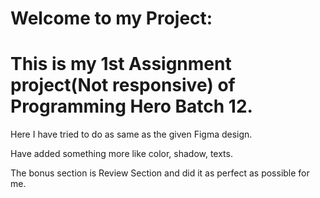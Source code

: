 # Welcome to my Project:

# This is my 1st Assignment project(Not responsive) of Programming Hero Batch 12.

Here I have tried to do as same as the given Figma design.

Have added something more like color, shadow, texts.

The bonus section is Review Section and did it as perfect as possible for me.
